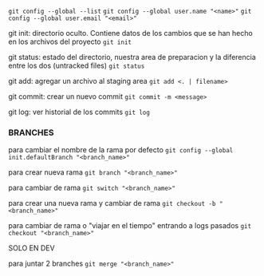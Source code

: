 
`git config --global --list`
`git config --global user.name "<name>"`
`git config --global user.email "<email>"`

git init: directorio oculto. Contiene datos de los cambios que se han hecho en los archivos del proyecto
`git init`

git status: estado del directorio, nuestra area de preparacion y la diferencia entre los dos (untracked files)
`git status`

git add: agregar un archivo al staging area
`git add <. | filename>`

git commit: crear un nuevo commit
`git commit -m <message>`

git log: ver historial de los commits
`git log`

### BRANCHES

para cambiar el nombre de la rama por defecto
`git config --global init.defaultBranch "<branch_name>"`

para crear nueva rama
`git branch "<branch_name>"`

para cambiar de rama
`git switch "<branch_name>"`

para crear una nueva rama y cambiar de rama
`git checkout -b "<branch_name>"`

para cambiar de rama o "viajar en el tiempo" entrando a logs pasados
`git checkout "<branch_name>"`

SOLO EN DEV



para juntar 2 branches
`git merge "<branch_name>"`